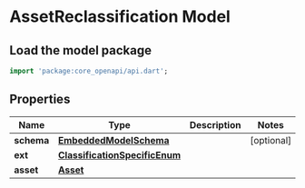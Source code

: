 # AssetReclassification Model

## Load the model package
```dart
import 'package:core_openapi/api.dart';
```

## Properties
Name | Type | Description | Notes
------------ | ------------- | ------------- | -------------
**schema** | [**EmbeddedModelSchema**](EmbeddedModelSchema) |  | [optional] 
**ext** | [**ClassificationSpecificEnum**](ClassificationSpecificEnum) |  | 
**asset** | [**Asset**](Asset) |  | 





